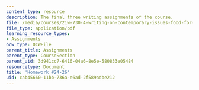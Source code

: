 ```yaml
---
content_type: resource
description: The final three writing assignments of the course.
file: /media/courses/21w-730-4-writing-on-contemporary-issues-food-for-thought-writing-and-reading-about-the-cultures-of-food-fall-2008/cab4566011bb736ae6ad2f589adbe212_hw_24_26.pdf
file_type: application/pdf
learning_resource_types:
- Assignments
ocw_type: OCWFile
parent_title: Assignments
parent_type: CourseSection
parent_uid: 3d941cc7-6416-04a6-8e5e-580833e05484
resourcetype: Document
title: 'Homework #24-26'
uid: cab45660-11bb-736a-e6ad-2f589adbe212
---
```

